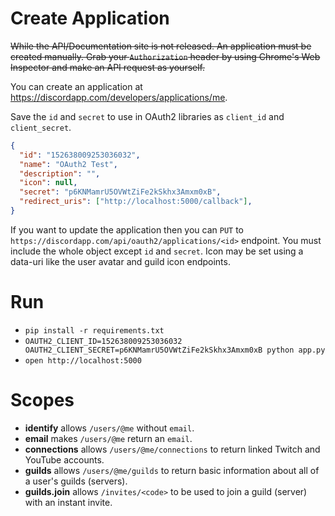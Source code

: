 # Create Application

~~While the API/Documentation site is not released. An application must be created manually. Grab your `Authorization` header by using Chrome's Web Inspector and make an API request as yourself.~~

You can create an application at https://discordapp.com/developers/applications/me.

Save the `id` and `secret` to use in OAuth2 libraries as `client_id` and `client_secret`.

```json
{
  "id": "152638009253036032",
  "name": "OAuth2 Test",
  "description": "",
  "icon": null,
  "secret": "p6KNMamrU5OVWtZiFe2kSkhx3Amxm0xB",
  "redirect_uris": ["http://localhost:5000/callback"],
}
```

If you want to update the application then you can `PUT` to `https://discordapp.com/api/oauth2/applications/<id>` endpoint. You must include the whole object except `id` and `secret`. Icon may be set using a data-uri like the user avatar and guild icon endpoints.

# Run

- `pip install -r requirements.txt`
- `OAUTH2_CLIENT_ID=152638009253036032 OAUTH2_CLIENT_SECRET=p6KNMamrU5OVWtZiFe2kSkhx3Amxm0xB python app.py`
- `open http://localhost:5000`

# Scopes

- **identify** allows `/users/@me` without `email`.
- **email** makes `/users/@me` return an `email`.
- **connections** allows `/users/@me/connections` to return linked Twitch and YouTube accounts.
- **guilds** allows `/users/@me/guilds` to return basic information about all of a user's guilds (servers).
- **guilds.join** allows `/invites/<code>` to be used to join a guild (server) with an instant invite.
